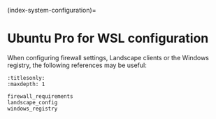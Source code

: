 (index-system-configuration)=

# Ubuntu Pro for WSL configuration

When configuring firewall settings, Landscape clients or the Windows registry,
the following references may be useful:

```{toctree}
:titlesonly:
:maxdepth: 1

firewall_requirements
landscape_config
windows_registry
```

